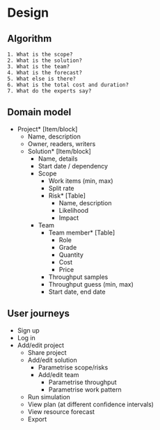 
# Design

## Algorithm
	1. What is the scope?
	2. What is the solution?
	3. What is the team?
	4. What is the forecast?
	5. What else is there?
	6. What is the total cost and duration?
	7. What do the experts say?

## Domain model

* Project* [Item/block]
	* Name, description
	* Owner, readers, writers
	* Solution* [Item/block]
		* Name, details
		* Start date / dependency
		* Scope
			* Work items (min, max)
			* Split rate
			* Risk* [Table]
				* Name, description
				* Likelihood
				* Impact
		* Team
			* Team member* [Table]
				* Role
				* Grade
				* Quantity
				* Cost
				* Price
			* Throughput samples
			* Throughput guess (min, max)
			* Start date, end date

## User journeys
* Sign up
* Log in
* Add/edit project
	* Share project
	* Add/edit solution
		* Parametrise scope/risks
		* Add/edit team
			* Parametrise throughput
			* Parametrise work pattern
	* Run simulation
	* View plan (at different confidence intervals)
	* View resource forecast
	* Export 